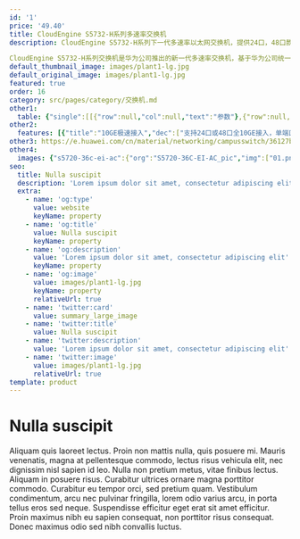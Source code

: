 ```yaml
---
id: '1'
price: '49.40'
title: CloudEngine S5732-H系列多速率交换机
description: CloudEngine S5732-H系列下一代多速率以太网交换机，提供24口，48口款型，上行4个25GE及2个40GE，或2个100GE端口，支持一个扩展卡插槽。

CloudEngine S5732-H系列交换机是华为公司推出的新一代多速率交换机，基于华为公司统一的VRP（Versatile Routing Platform）软件平台，具备有线无线深度融合能力，支持随板AC，最多可管理1K AP；具备业务随行能力，提供一致的用户体验，整机可最大提供48个全万兆多速率端口，是Wi-Fi 6时代WLAN AP接入交换机的最佳选择。
default_thumbnail_image: images/plant1-lg.jpg
default_original_image: images/plant1-lg.jpg
featured: true
order: 16
category: src/pages/category/交换机.md
other1: 
  table: {"single":[[{"row":null,"col":null,"text":"参数"},{"row":null,"col":null,"text":"CloudEngine S5732-H24UM2CC"},{"row":null,"col":null,"text":"CloudEngine S5732-H48UM2CC"}],[{"row":null,"col":null,"text":"包转发率"},{"row":null,"col":null,"text":"960Mpps"},{"row":null,"col":null,"text":"1320Mpps"}],[{"row":null,"col":null,"text":"交换容量"},{"row":null,"col":null,"text":"2.4/24Tbps"},{"row":null,"col":null,"text":"2.4/24Tbps"}],[{"row":null,"col":null,"text":"固定端口"},{"row":null,"col":null,"text":"24个100M/1G/2.5G/5G/10G Base-T以太网端口 ，4个25GE SFP28 + 2个40GE QSFP+或2个100GE QSFP28"},{"row":null,"col":null,"text":"48个100M/1G/2.5G/5G/10G Base-T以太网端口 ，4个25GE SFP28 + 2个40GE QSFP+或2个100GE QSFP28"}],[{"row":null,"col":null,"text":"PoE++"},{"row":null,"col":null,"text":"支持"},{"row":null,"col":null,"text":"支持"}],[{"row":null,"col":null,"text":"扩展插槽"},{"row":null,"col":"2","text":"1个扩展插槽，支持2*25GE或8*10GE光、8*25GE光子卡"}],[{"row":null,"col":null,"text":"无线业务"},{"row":null,"col":"2","text":"支持管理1K AP\n支持AP接入控制、AP域管理和AP配置模板管理\n支持射频管理、统一静态配置和集中动态管理\n支持WLAN基本业务、QoS、安全和用户管理\n支持CAPWAP、Tag/终端定位、频谱分析"}],[{"row":null,"col":null,"text":"iPCA质量感知"},{"row":null,"col":"2","text":"支持直接对业务报文标记以获得丢包数量和丢包率的实时统计\n支持二三层网络网络级和设备级丢包数量和丢包率统计"}],[{"row":null,"col":null,"text":"SVF极简运维"},{"row":null,"col":"2","text":"支持作为Parent管理接入交换机和AP\n支持2层AS架构\n支持与第三方厂商混合组网管理"}],[{"row":null,"col":null,"text":"VxLAN特性"},{"row":null,"col":"2","text":"支持VxLAN二层网关、三层网关\n支持集中式网关，分布式网关\n支持BGP-EVPN\n支持通过Netconf进行配置"}],[{"row":null,"col":null,"text":"安全特性"},{"row":null,"col":"2","text":"支持加密通信分析（ECA）\n支持威胁诱捕技术\n支持全网安全协防"}],[{"row":null,"col":null,"text":"互通性"},{"row":null,"col":"2","text":"VBST基于VLAN生成树协议（和PVST/PVST+/RPVST 互通）\nLNP 链路类型协商协议（和DTP相似功能）\nVCMP VLAN集中管理协议（和VTP相似功能）\n详细的互联互通认证与报告，请访问这里。"}]]}
other2:
  features: [{"title":"10GE极速接入","dec":["支持24口或48口全10GE接入，单端口提供60W大功率供电"]},{"title":"网络智能运维","dec":["支持Telemetry技术，实时采集设备数据，配合园区网络分析器及时发现影响用户体验的网络问题，精准保障用户体验"]},{"title":"威胁诱捕，防患未然","dec":["通过内置的安全探针识别潜在的威胁流量，配合HiSec Insight系统进行安全威胁事件检测，实现全网安全协防"]}]
other3: https://e.huawei.com/cn/material/networking/campusswitch/36127ba866ee44eb90941c336a4004a8
other4:
  images: {"s5720-36c-ei-ac":{"org":"S5720-36C-EI-AC_pic","img":["01.png","02.png","03.png","04.png","07.png","08.png"]}}
seo:
  title: Nulla suscipit
  description: 'Lorem ipsum dolor sit amet, consectetur adipiscing elit'
  extra:
    - name: 'og:type'
      value: website
      keyName: property
    - name: 'og:title'
      value: Nulla suscipit
      keyName: property
    - name: 'og:description'
      value: 'Lorem ipsum dolor sit amet, consectetur adipiscing elit'
      keyName: property
    - name: 'og:image'
      value: images/plant1-lg.jpg
      keyName: property
      relativeUrl: true
    - name: 'twitter:card'
      value: summary_large_image
    - name: 'twitter:title'
      value: Nulla suscipit
    - name: 'twitter:description'
      value: 'Lorem ipsum dolor sit amet, consectetur adipiscing elit'
    - name: 'twitter:image'
      value: images/plant1-lg.jpg
      relativeUrl: true
template: product
---
```


# Nulla suscipit

Aliquam quis laoreet lectus. Proin non mattis nulla, quis posuere mi. Mauris venenatis, magna at pellentesque commodo, lectus risus vehicula elit, nec dignissim nisl sapien id leo. Nulla non pretium metus, vitae finibus lectus. Aliquam in posuere risus. Curabitur ultrices ornare magna porttitor commodo. Curabitur eu tempor orci, sed pretium quam. Vestibulum condimentum, arcu nec pulvinar fringilla, lorem odio varius arcu, in porta tellus eros sed neque. Suspendisse efficitur eget erat sit amet efficitur. Proin maximus nibh eu sapien consequat, non porttitor risus consequat. Donec maximus odio sed nibh convallis luctus.